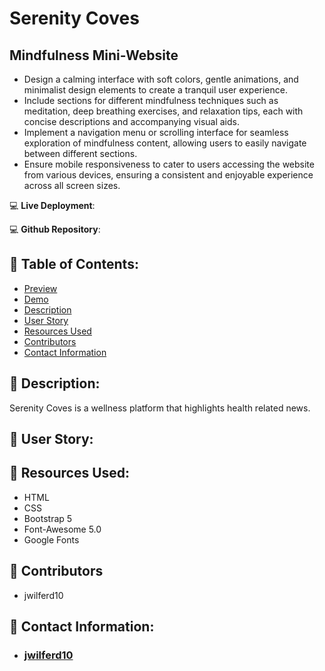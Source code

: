 # Serenity Coves

## Mindfulness Mini-Website
- Design a calming interface with soft colors, gentle animations, and minimalist design elements to create a tranquil user experience.
- Include sections for different mindfulness techniques such as meditation, deep breathing exercises, and relaxation tips, each with concise descriptions and accompanying visual aids.
- Implement a navigation menu or scrolling interface for seamless exploration of mindfulness content, allowing users to easily navigate between different sections.
- Ensure mobile responsiveness to cater to users accessing the website from various devices, ensuring a consistent and enjoyable experience across all screen sizes.

:computer: **Live Deployment**:

:computer: **Github Repository**:

## :open_file_folder: Table of Contents:
  - [Preview](#camera-preview)
  - [Demo](#movie_camera-demo)
  - [Description](#wave-description)
  - [User Story](#book-user-story)
  - [Resources Used](#floppy_disk-resources-used)
  - [Contributors](#paperclip-contributors)
  - [Contact Information](#e-mail-contact-information)

## :wave: Description: 
Serenity Coves is a wellness platform that highlights health related news.

## :book: User Story:

## :floppy_disk: Resources Used:
- HTML
- CSS
- Bootstrap 5
- Font-Awesome 5.0
- Google Fonts

## :paperclip: Contributors
- jwilferd10
  
## :e-mail: Contact Information:
- ### [jwilferd10](https://github.com/jwilferd10)
